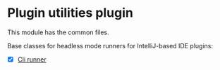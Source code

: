 # Plugin utilities plugin

This module has the common files.

Base classes for headless mode runners for IntelliJ-based IDE plugins:

- [x] [Cli runner](./src/main/kotlin/org/jetbrains/research/pluginUtilities/runners/CliRunner.kt)
